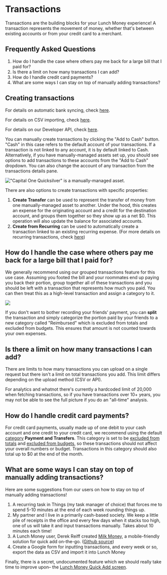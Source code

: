 # Transactions

Transactions are the building blocks for your Lunch Money experience! A transaction represents the movement of money, whether that's between existing accounts or from your credit card to a merchant. 

## Frequently Asked Questions

1. How do I handle the case where others pay me back for a large bill that I paid for?
2. Is there a limit on how many transactions I can add?
3. How do I handle credit card payments?
4. What are some ways I can stay on top of manually adding transactions?

## Creating transactions

For details on automatic bank syncing, check [here](../importing-transactions/automatic-imports.md).

For details on CSV importing, check [here](../importing-transactions/import-via-csv.md).

For details on our Developer API, check [here](../importing-transactions/developer-api.md).

You can manually create transactions by clicking the "Add to Cash" button. "Cash" in this case refers to the default account of your transactions. If a transaction is not linked to any account, it is by default linked to Cash. Alternatively, if you have manually-managed assets set up, you should see options to add transactions to these accounts from the "Add to Cash" dropdown. You can also change the account of any transaction from the transactions details pane.

![&quot;Capital One Quicksilver&quot; is a manually-managed asset.](../.gitbook/assets/screen-shot-2020-06-20-at-1.15.53-pm%20%281%29.png)

There are also options to create transactions with specific properties:

1. **Create Transfer** can be used to represent the transfer of money from one manually-managed asset to another. Under the hood, this creates an expense for the originating account and a credit for the destination account, and groups them together so they show up as a net $0. This operation will also update the balance for associated accounts.
2. **Create from Recurring** can be used to automatically create a transaction linked to an existing recurring expense. \(For more details on recurring transactions, check [here](recurring-items.md#recurring-transactions)\)

## How do I handle the case where others pay me back for a large bill that I paid for?

We generally recommend using our grouped transactions feature for this use case. Assuming you footed the bill and your roommates end up paying you back their portion, group together all of these transactions and you should be left with a transaction that represents how much you paid. You can then treat this as a high-level transaction and assign a category to it.

![](../.gitbook/assets/group-gif-2.gif)

If you don't want to bother recording your friends' payment, you can **split** the transaction and simply categorize the portion paid by your friends to a new category called "Reimbursed" which is excluded from totals and excluded from budgets. This ensures that amount is not counted towards your own expenses.

## Is there a limit on how many transactions I can add?

There are limits to how many transactions you can upload on a single request but there isn't a limit on total transactions you add. This limit differs depending on the upload method \(CSV or API\).

For analytics and whatnot there's currently a hardcoded limit of 20,000 when fetching transactions, so if you have transactions over 10+ years, you may not be able to see the full picture if you do an "all-time" analysis.

## How do I handle credit card payments?

For credit card payments, usually made up of one debit to your cash account and one credit to your credit card, we recommend using the default [category](../setup/categories.md) **Payment and Transfers**. This category is set to be [excluded from totals](../setup/categories.md#exclude-from-totals) and [excluded from budgets](../setup/categories.md#exclude-from-budget), so these transactions should not affect your overall numbers or budget. Transactions in this category should also total up to $0 at the end of the month.

## What are some ways I can stay on top of manually adding transactions?

Here are some suggestions from our users on how to stay on top of manually adding transactions!

1. A recurring task in Things \(my task manager of choice\) that forces me to spend 5-10 minutes at the end of each week rounding things up.
2. My partner and I live in a primarily cash-based society. We keep a little pile of receipts in the office and every few days when it stacks too high, one of us will take it and input transactions manually. Takes about 10 minutes each time!
3. A Lunch Money user, Derek Reiff created [Milk Money](https://milkmoney.club/), a mobile-friendly solution for quick add on-the-go. \([Github source](https://github.com/dareiff/quick-add)\)
4. Create a Google form for inputting transactions, and every week or so, export the data as CSV and import it into Lunch Money

Finally, there is a secret, undocumented feature which we should really take time to improve upon– the [Lunch Money Quick Add screen](https://my.lunchmoney.app/transactions/new).



